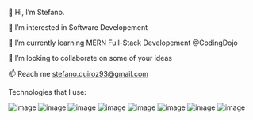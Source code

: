 👋 Hi, I’m Stefano.

👀 I’m interested in Software Developement

🌱 I’m currently learning MERN Full-Stack Developement @CodingDojo

💞️ I’m looking to collaborate on some of your ideas

📫 Reach me stefano.quiroz93@gmail.com

Technologies that I use:

![image](https://user-images.githubusercontent.com/72056993/120913434-cf2c2600-c65c-11eb-8998-abf206b39f86.png)
![image](https://user-images.githubusercontent.com/72056993/120913454-ecf98b00-c65c-11eb-8f42-23b40cb28bb0.png)
![image](https://user-images.githubusercontent.com/72056993/120913482-15818500-c65d-11eb-89c9-c30de0a45a74.png)
![image](https://user-images.githubusercontent.com/72056993/120913484-19ada280-c65d-11eb-94a2-b4a0ead0e8e7.png)
![image](https://user-images.githubusercontent.com/72056993/120913487-1f0aed00-c65d-11eb-8740-d2e612b8a23e.png)
![image](https://user-images.githubusercontent.com/72056993/120913490-23cfa100-c65d-11eb-9ce1-989e8595cfa7.png)
![image](https://user-images.githubusercontent.com/72056993/120913492-29c58200-c65d-11eb-8da6-8758d615e9af.png)
![image](https://user-images.githubusercontent.com/72056993/120913495-2fbb6300-c65d-11eb-842c-57ed8cf11398.png)
